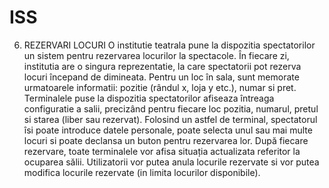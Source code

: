 # ISS
6. REZERVARI LOCURI 
O institutie teatrala pune la dispozitia spectatorilor un sistem pentru rezervarea locurilor la spectacole. În fiecare zi, institutia are o singura reprezentatie, la care spectatorii pot rezerva locuri începand de dimineata. Pentru un loc în sala, sunt memorate urmatoarele informatii: pozitie (rândul x, loja y etc.), numar si pret. Terminalele puse la dispozitia spectatorilor afiseaza întreaga configuratie a salii, precizând pentru fiecare loc pozitia, numarul, pretul si starea (liber sau rezervat). Folosind un astfel de terminal, spectatorul îsi poate introduce datele personale, poate selecta unul sau mai multe locuri si poate declansa un buton pentru rezervarea lor. După fiecare rezervare, toate terminalele vor afisa situația actualizata referitor la ocuparea sălii. Utilizatorii vor putea anula locurile rezervate si vor putea  modifica locurile rezervate (in limita locurilor disponibile).
